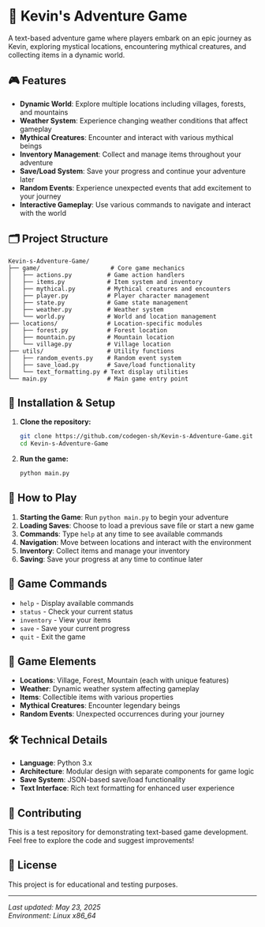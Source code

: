 # 🌈 Kevin's Adventure Game

A text-based adventure game where players embark on an epic journey as Kevin, exploring mystical locations, encountering mythical creatures, and collecting items in a dynamic world.

## 🎮 Features

- **Dynamic World**: Explore multiple locations including villages, forests, and mountains
- **Weather System**: Experience changing weather conditions that affect gameplay
- **Mythical Creatures**: Encounter and interact with various mythical beings
- **Inventory Management**: Collect and manage items throughout your adventure
- **Save/Load System**: Save your progress and continue your adventure later
- **Random Events**: Experience unexpected events that add excitement to your journey
- **Interactive Gameplay**: Use various commands to navigate and interact with the world

## 🗂️ Project Structure

```
Kevin-s-Adventure-Game/
├── game/                    # Core game mechanics
│   ├── actions.py          # Game action handlers
│   ├── items.py            # Item system and inventory
│   ├── mythical.py         # Mythical creatures and encounters
│   ├── player.py           # Player character management
│   ├── state.py            # Game state management
│   ├── weather.py          # Weather system
│   └── world.py            # World and location management
├── locations/              # Location-specific modules
│   ├── forest.py           # Forest location
│   ├── mountain.py         # Mountain location
│   └── village.py          # Village location
├── utils/                  # Utility functions
│   ├── random_events.py    # Random event system
│   ├── save_load.py        # Save/load functionality
│   └── text_formatting.py # Text display utilities
└── main.py                 # Main game entry point
```

## 🚀 Installation & Setup

1. **Clone the repository:**
   ```bash
   git clone https://github.com/codegen-sh/Kevin-s-Adventure-Game.git
   cd Kevin-s-Adventure-Game
   ```

2. **Run the game:**
   ```bash
   python main.py
   ```

## 🎯 How to Play

1. **Starting the Game**: Run `python main.py` to begin your adventure
2. **Loading Saves**: Choose to load a previous save file or start a new game
3. **Commands**: Type `help` at any time to see available commands
4. **Navigation**: Move between locations and interact with the environment
5. **Inventory**: Collect items and manage your inventory
6. **Saving**: Save your progress at any time to continue later

## 🎲 Game Commands

- `help` - Display available commands
- `status` - Check your current status
- `inventory` - View your items
- `save` - Save your current progress
- `quit` - Exit the game

## 🌟 Game Elements

- **Locations**: Village, Forest, Mountain (each with unique features)
- **Weather**: Dynamic weather system affecting gameplay
- **Items**: Collectible items with various properties
- **Mythical Creatures**: Encounter legendary beings
- **Random Events**: Unexpected occurrences during your journey

## 🛠️ Technical Details

- **Language**: Python 3.x
- **Architecture**: Modular design with separate components for game logic
- **Save System**: JSON-based save/load functionality
- **Text Interface**: Rich text formatting for enhanced user experience

## 🤝 Contributing

This is a test repository for demonstrating text-based game development. Feel free to explore the code and suggest improvements!

## 📝 License

This project is for educational and testing purposes.

---

*Last updated: May 23, 2025*  
*Environment: Linux x86_64*

